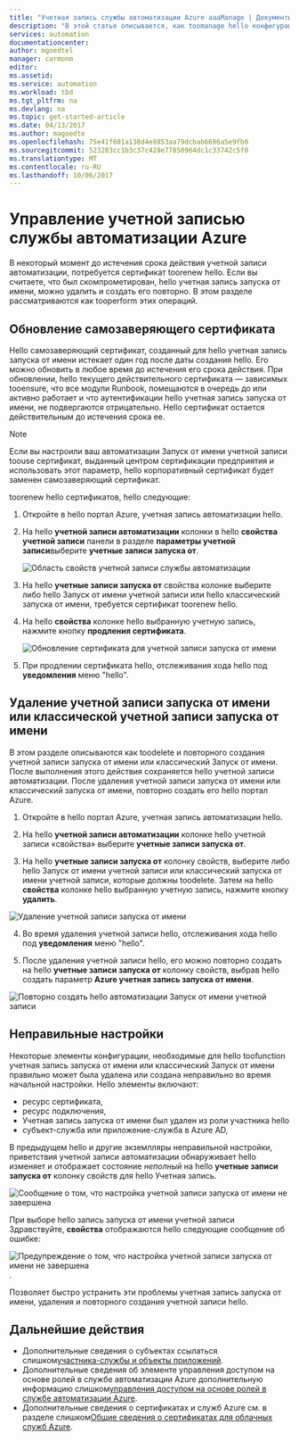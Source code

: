 ```yaml
---
title: "Учетная запись службы автоматизации Azure aaaManage | Документы Microsoft"
description: "В этой статье описывается, как toomanage hello конфигурации учетной записи автоматизации, такие как обновление сертификата, удаления и неправильной настройки."
services: automation
documentationcenter: 
author: mgoedtel
manager: carmonm
editor: 
ms.assetid: 
ms.service: automation
ms.workload: tbd
ms.tgt_pltfrm: na
ms.devlang: na
ms.topic: get-started-article
ms.date: 04/13/2017
ms.author: magoedte
ms.openlocfilehash: 75e41f601a138d4e8853aa79dcbab6696a5e9fb0
ms.sourcegitcommit: 523283cc1b3c37c428e77850964dc1c33742c5f0
ms.translationtype: MT
ms.contentlocale: ru-RU
ms.lasthandoff: 10/06/2017
---
```

# <a name="manage-azure-automation-account"></a>Управление учетной записью службы автоматизации Azure
В некоторый момент до истечения срока действия учетной записи автоматизации, потребуется сертификат toorenew hello. Если вы считаете, что был скомпрометирован, hello учетная запись запуска от имени, можно удалить и создать его повторно. В этом разделе рассматриваются как tooperform этих операций.

## <a name="self-signed-certificate-renewal"></a>Обновление самозаверяющего сертификата
Hello самозаверяющий сертификат, созданный для hello учетная запись запуска от имени истекает один год после даты создания hello. Его можно обновить в любое время до истечения его срока действия. При обновлении, hello текущего действительного сертификата — зависимых tooensure, что все модули Runbook, помещаются в очередь до или активно работает и что аутентификации hello учетная запись запуска от имени, не подвергаются отрицательно. Hello сертификат остается действительным до истечения срока ее.

> [!NOTE]
> Если вы настроили ваш автоматизации Запуск от имени учетной записи toouse сертификат, выданный центром сертификации предприятия и использовать этот параметр, hello корпоративный сертификат будет заменен самозаверяющий сертификат.

toorenew hello сертификатов, hello следующие:

1. Откройте в hello портал Azure, учетная запись автоматизации hello.

2. На hello **учетной записи автоматизации** колонки в hello **свойства учетной записи** панели в разделе **параметры учетной записи**выберите **учетные записи запуска от**.

    ![Область свойств учетной записи службы автоматизации](media/automation-manage-account/automation-account-properties-pane.png)
3. На hello **учетные записи запуска от** свойства колонке выберите либо hello Запуск от имени учетной записи или hello классический запуска от имени, требуется сертификат toorenew hello.

4. На hello **свойства** колонке hello выбранную учетную запись, нажмите кнопку **продления сертификата**.

    ![Обновление сертификата для учетной записи запуска от имени](media/automation-manage-account/automation-account-renew-runas-certificate.png)

5. При продлении сертификата hello, отслеживания хода hello под **уведомления** меню "hello".

## <a name="delete-a-run-as-or-classic-run-as-account"></a>Удаление учетной записи запуска от имени или классической учетной записи запуска от имени
В этом разделе описываются как toodelete и повторного создания учетной записи запуска от имени или классический Запуск от имени. После выполнения этого действия сохраняется hello учетной записи автоматизации. После удаления учетной записи запуска от имени или классический запуска от имени, повторно создать его hello портал Azure.

1. Откройте в hello портал Azure, учетная запись автоматизации hello.

2. На hello **учетной записи автоматизации** колонке hello учетной записи «свойства» выберите **учетные записи запуска от**.

3. На hello **учетные записи запуска от** колонку свойств, выберите либо hello Запуск от имени учетной записи или классический запуска от имени учетной записи, которые должны toodelete. Затем на hello **свойства** колонке hello выбранную учетную запись, нажмите кнопку **удалить**.

 ![Удаление учетной записи запуска от имени](media/automation-manage-account/automation-account-delete-runas.png)

4. Во время удаления учетной записи hello, отслеживания хода hello под **уведомления** меню "hello".

5. После удаления учетной записи hello, его можно повторно создать на hello **учетные записи запуска от** колонку свойств, выбрав hello создать параметр **Azure учетная запись запуска от имени**.

 ![Повторно создать hello автоматизации Запуск от имени учетной записи](media/automation-manage-account/automation-account-create-runas.png)

## <a name="misconfiguration"></a>Неправильные настройки
Некоторые элементы конфигурации, необходимые для hello toofunction учетная запись запуска от имени или классический Запуск от имени правильно может была удалена или создана неправильно во время начальной настройки. Hello элементы включают:

* ресурс сертификата,
* ресурс подключения,
* Учетная запись запуска от имени был удален из роли участника hello
* субъект-служба или приложение-служба в Azure AD,

В предыдущем hello и другие экземпляры неправильной настройки, приветствия учетной записи автоматизации обнаруживает hello изменяет и отображает состояние *неполный* на hello **учетные записи запуска от** колонку свойств для hello Учетная запись.

![Сообщение о том, что настройка учетной записи запуска от имени не завершена](media/automation-manage-account/automation-account-runas-incomplete-config.png)

При выборе hello запись запуска от имени учетной записи Здравствуйте, **свойства** отображаются hello следующие сообщение об ошибке:

![Предупреждение о том, что настройка учетной записи запуска от имени не завершена](media/automation-manage-account/automation-account-runas-incomplete-config-msg.png).

Позволяет быстро устранить эти проблемы учетная запись запуска от имени, удаления и повторного создания учетной записи hello.

## <a name="next-steps"></a>Дальнейшие действия
* Дополнительные сведения о субъектах ссылаться слишком[участника-службы и объекты приложений](../active-directory/active-directory-application-objects.md).
* Дополнительные сведения об элементе управления доступом на основе ролей в службе автоматизации Azure дополнительную информацию слишком[управления доступом на основе ролей в службе автоматизации Azure](automation-role-based-access-control.md).
* Дополнительные сведения о сертификатах и служб Azure см. в разделе слишком[Общие сведения о сертификатах для облачных служб Azure](../cloud-services/cloud-services-certs-create.md).
